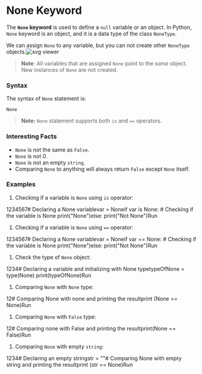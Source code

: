 # None Keyword

The **`None` keyword** is used to define a `null` variable or an object. In Python, `None` keyword is an object, and it is a data type of the class `NoneType`.

We can assign `None` to any variable, but you can not create other `NoneType` objects.![svg viewer](https://www.educative.io/api/edpresso/shot/6479146551083008/image/4520241998594048)

> **Note**: All variables that are assigned `None` point to the _same_ object. New instances of `None` are not created.

### Syntax

The syntax of `None` statement is:

```text
None
```

> **Note:** `None` statement supports both `is` and `==` operators.

### Interesting Facts

* `None` is not the same as `False`.
* `None` is not _0_.
* `None` is not an empty `string`.
* Comparing `None` to anything will always return `False` except `None` itself.

### Examples

1. Checking if a variable is `None` using `is` operator: 

1234567\# Declaring a None variablevar = Noneif var is None: \# Checking if the variable is None  print\("None"\)else:  print\("Not None"\)Run  


1. Checking if a variable is `None` using `==` operator: 

1234567\# Declaring a None variablevar = Noneif var == None: \# Checking if the variable is None  print\("None"\)else:  print\("Not None"\)Run  


1. Check the type of `None` object: 

1234\# Declaring a variable and initializing with None typetypeOfNone = type\(None\) print\(typeOfNone\)Run  


1. Comparing `None` with `None` type: 

12\# Comparing None with none and printing the resultprint \(None == None\)Run  


1. Comparing `None` with `False` type: 

12\# Comparing none with False and printing the resultprint\(None == False\)Run  


1. Comparing `None` with empty `string`: 

1234\# Declaring an empty stringstr = ""\# Comparing None with empty string and printing the resultprint \(str == None\)Run  


